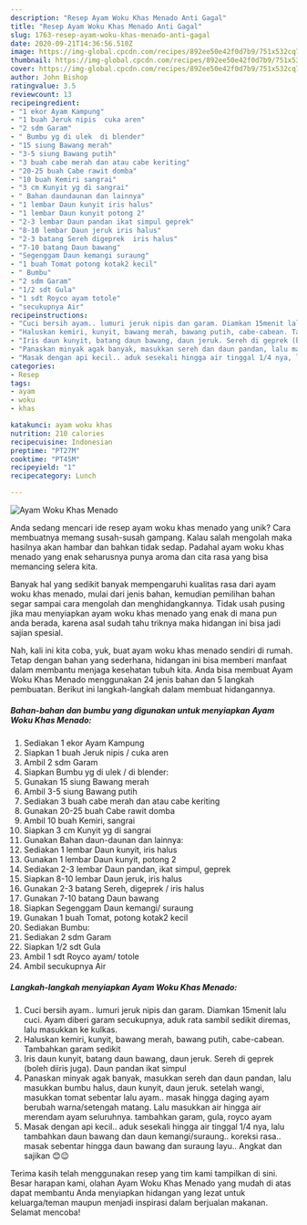 ```yaml
---
description: "Resep Ayam Woku Khas Menado Anti Gagal"
title: "Resep Ayam Woku Khas Menado Anti Gagal"
slug: 1763-resep-ayam-woku-khas-menado-anti-gagal
date: 2020-09-21T14:36:56.510Z
image: https://img-global.cpcdn.com/recipes/892ee50e42f0d7b9/751x532cq70/ayam-woku-khas-menado-foto-resep-utama.jpg
thumbnail: https://img-global.cpcdn.com/recipes/892ee50e42f0d7b9/751x532cq70/ayam-woku-khas-menado-foto-resep-utama.jpg
cover: https://img-global.cpcdn.com/recipes/892ee50e42f0d7b9/751x532cq70/ayam-woku-khas-menado-foto-resep-utama.jpg
author: John Bishop
ratingvalue: 3.5
reviewcount: 13
recipeingredient:
- "1 ekor Ayam Kampung"
- "1 buah Jeruk nipis  cuka aren"
- "2 sdm Garam"
- " Bumbu yg di ulek  di blender"
- "15 siung Bawang merah"
- "3-5 siung Bawang putih"
- "3 buah cabe merah dan atau cabe keriting"
- "20-25 buah Cabe rawit domba"
- "10 buah Kemiri sangrai"
- "3 cm Kunyit yg di sangrai"
- " Bahan daundaunan dan lainnya"
- "1 lembar Daun kunyit iris halus"
- "1 lembar Daun kunyit potong 2"
- "2-3 lembar Daun pandan ikat simpul geprek"
- "8-10 lembar Daun jeruk iris halus"
- "2-3 batang Sereh digeprek  iris halus"
- "7-10 batang Daun bawang"
- "Segenggam Daun kemangi suraung"
- "1 buah Tomat potong kotak2 kecil"
- " Bumbu"
- "2 sdm Garam"
- "1/2 sdt Gula"
- "1 sdt Royco ayam totole"
- "secukupnya Air"
recipeinstructions:
- "Cuci bersih ayam.. lumuri jeruk nipis dan garam. Diamkan 15menit lalu cuci. Ayam diberi garam secukupnya, aduk rata sambil sedikit diremas, lalu masukkan ke kulkas."
- "Haluskan kemiri, kunyit, bawang merah, bawang putih, cabe-cabean. Tambahkan garam sedikit"
- "Iris daun kunyit, batang daun bawang, daun jeruk. Sereh di geprek (boleh diiris juga). Daun pandan ikat simpul"
- "Panaskan minyak agak banyak, masukkan sereh dan daun pandan, lalu masukkan bumbu halus, daun kunyit, daun jeruk. setelah wangi, masukkan tomat sebentar lalu ayam.. masak hingga daging ayam berubah warna/setengah matang. Lalu masukkan air hingga air merendam ayam seluruhnya. tambahkan garam, gula, royco ayam"
- "Masak dengan api kecil.. aduk sesekali hingga air tinggal 1/4 nya, lalu tambahkan daun bawang dan daun kemangi/suraung.. koreksi rasa.. masak sebentar hingga daun bawang dan suraung layu.. Angkat dan sajikan 😊😉"
categories:
- Resep
tags:
- ayam
- woku
- khas

katakunci: ayam woku khas 
nutrition: 210 calories
recipecuisine: Indonesian
preptime: "PT27M"
cooktime: "PT45M"
recipeyield: "1"
recipecategory: Lunch

---
```



![Ayam Woku Khas Menado](https://img-global.cpcdn.com/recipes/892ee50e42f0d7b9/751x532cq70/ayam-woku-khas-menado-foto-resep-utama.jpg)

Anda sedang mencari ide resep ayam woku khas menado yang unik? Cara membuatnya memang susah-susah gampang. Kalau salah mengolah maka hasilnya akan hambar dan bahkan tidak sedap. Padahal ayam woku khas menado yang enak seharusnya punya aroma dan cita rasa yang bisa memancing selera kita.



Banyak hal yang sedikit banyak mempengaruhi kualitas rasa dari ayam woku khas menado, mulai dari jenis bahan, kemudian pemilihan bahan segar sampai cara mengolah dan menghidangkannya. Tidak usah pusing jika mau menyiapkan ayam woku khas menado yang enak di mana pun anda berada, karena asal sudah tahu triknya maka hidangan ini bisa jadi sajian spesial.


Nah, kali ini kita coba, yuk, buat ayam woku khas menado sendiri di rumah. Tetap dengan bahan yang sederhana, hidangan ini bisa memberi manfaat dalam membantu menjaga kesehatan tubuh kita. Anda bisa membuat Ayam Woku Khas Menado menggunakan 24 jenis bahan dan 5 langkah pembuatan. Berikut ini langkah-langkah dalam membuat hidangannya.

<!--inarticleads1-->

##### Bahan-bahan dan bumbu yang digunakan untuk menyiapkan Ayam Woku Khas Menado:

1. Sediakan 1 ekor Ayam Kampung
1. Siapkan 1 buah Jeruk nipis / cuka aren
1. Ambil 2 sdm Garam
1. Siapkan  Bumbu yg di ulek / di blender:
1. Gunakan 15 siung Bawang merah
1. Ambil 3-5 siung Bawang putih
1. Sediakan 3 buah cabe merah dan atau cabe keriting
1. Gunakan 20-25 buah Cabe rawit domba
1. Ambil 10 buah Kemiri, sangrai
1. Siapkan 3 cm Kunyit yg di sangrai
1. Gunakan  Bahan daun-daunan dan lainnya:
1. Sediakan 1 lembar Daun kunyit, iris halus
1. Gunakan 1 lembar Daun kunyit, potong 2
1. Sediakan 2-3 lembar Daun pandan, ikat simpul, geprek
1. Siapkan 8-10 lembar Daun jeruk, iris halus
1. Gunakan 2-3 batang Sereh, digeprek / iris halus
1. Gunakan 7-10 batang Daun bawang
1. Siapkan Segenggam Daun kemangi/ suraung
1. Gunakan 1 buah Tomat, potong kotak2 kecil
1. Sediakan  Bumbu:
1. Sediakan 2 sdm Garam
1. Siapkan 1/2 sdt Gula
1. Ambil 1 sdt Royco ayam/ totole
1. Ambil secukupnya Air




<!--inarticleads2-->

##### Langkah-langkah menyiapkan Ayam Woku Khas Menado:

1. Cuci bersih ayam.. lumuri jeruk nipis dan garam. Diamkan 15menit lalu cuci. Ayam diberi garam secukupnya, aduk rata sambil sedikit diremas, lalu masukkan ke kulkas.
1. Haluskan kemiri, kunyit, bawang merah, bawang putih, cabe-cabean. Tambahkan garam sedikit
1. Iris daun kunyit, batang daun bawang, daun jeruk. Sereh di geprek (boleh diiris juga). Daun pandan ikat simpul
1. Panaskan minyak agak banyak, masukkan sereh dan daun pandan, lalu masukkan bumbu halus, daun kunyit, daun jeruk. setelah wangi, masukkan tomat sebentar lalu ayam.. masak hingga daging ayam berubah warna/setengah matang. Lalu masukkan air hingga air merendam ayam seluruhnya. tambahkan garam, gula, royco ayam
1. Masak dengan api kecil.. aduk sesekali hingga air tinggal 1/4 nya, lalu tambahkan daun bawang dan daun kemangi/suraung.. koreksi rasa.. masak sebentar hingga daun bawang dan suraung layu.. Angkat dan sajikan 😊😉




Terima kasih telah menggunakan resep yang tim kami tampilkan di sini. Besar harapan kami, olahan Ayam Woku Khas Menado yang mudah di atas dapat membantu Anda menyiapkan hidangan yang lezat untuk keluarga/teman maupun menjadi inspirasi dalam berjualan makanan. Selamat mencoba!
